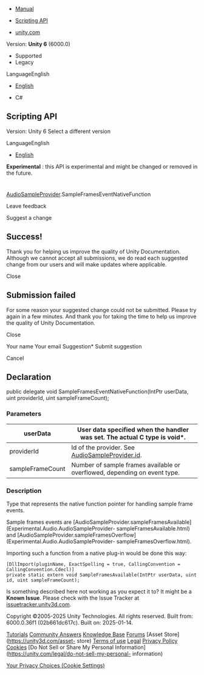[ ]()

  * [Manual](../Manual/index.html)
  * [Scripting API](../ScriptReference/index.html)

  * [unity.com](https://unity.com/)

Version: **Unity 6** (6000.0)

  * Supported
  * Legacy

LanguageEnglish

  * [English]()

  * C#

[ ](https://docs.unity3d.com)

## Scripting API

Version: Unity 6 Select a different version

LanguageEnglish

  * [English]()

**Experimental** : this API is experimental and might be changed or removed in
the future.

#
[AudioSampleProvider](Experimental.Audio.AudioSampleProvider.html).SampleFramesEventNativeFunction

Leave feedback

Suggest a change

## Success!

Thank you for helping us improve the quality of Unity Documentation. Although
we cannot accept all submissions, we do read each suggested change from our
users and will make updates where applicable.

Close

## Submission failed

For some reason your suggested change could not be submitted. Please <a>try
again</a> in a few minutes. And thank you for taking the time to help us
improve the quality of Unity Documentation.

Close

Your name Your email Suggestion* Submit suggestion

Cancel

[ ]()

## Declaration

public delegate void SampleFramesEventNativeFunction(IntPtr userData, uint
providerId, uint sampleFrameCount);

### Parameters

userData | User data specified when the handler was set. The actual C type is void*.  
---|---  
providerId | Id of the provider. See [AudioSampleProvider.id](Experimental.Audio.AudioSampleProvider-id.html).  
sampleFrameCount | Number of sample frames available or overflowed, depending on event type.  
  
### Description

Type that represents the native function pointer for handling sample frame
events.

Sample frames events are
[AudioSampleProvider.sampleFramesAvailable](Experimental.Audio.AudioSampleProvider-
sampleFramesAvailable.html) and
[AudioSampleProvider.sampleFramesOverflow](Experimental.Audio.AudioSampleProvider-
sampleFramesOverflow.html).  
  
Importing such a function from a native plug-in would be done this way:

    
    
    [DllImport(pluginName, ExactSpelling = true, CallingConvention = CallingConvention.Cdecl)]
    private static extern void SampleFramesAvailable(IntPtr userData, uint id, uint sampleFrameCount);
    

Is something described here not working as you expect it to? It might be a
**Known Issue**. Please check with the Issue Tracker at
[issuetracker.unity3d.com](https://issuetracker.unity3d.com).

Copyright ©2005-2025 Unity Technologies. All rights reserved. Built from:
6000.0.36f1 (02b661dc617c). Built on: 2025-01-14.

[Tutorials](https://unity3d.com/learn) [Community
Answers](https://answers.unity3d.com) [Knowledge
Base](https://support.unity3d.com/hc/en-us)
[Forums](https://forum.unity3d.com) [Asset Store](https://unity3d.com/asset-
store) [Terms of use](https://docs.unity3d.com/Manual/TermsOfUse.html)
[Legal](https://unity.com/legal) [Privacy
Policy](https://unity.com/legal/privacy-policy)
[Cookies](https://unity.com/legal/cookie-policy) [Do Not Sell or Share My
Personal Information](https://unity.com/legal/do-not-sell-my-personal-
information)

[Your Privacy Choices (Cookie Settings)](javascript:void\(0\);)

